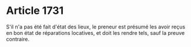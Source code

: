# Article 1731

S'il n'a pas été fait d'état des lieux, le preneur est présumé les avoir reçus en bon état de réparations locatives, et doit les rendre tels, sauf la preuve contraire.